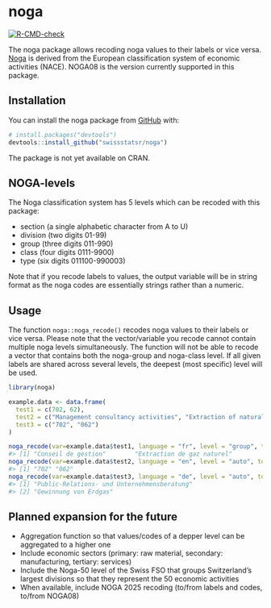 
<!-- README.md is generated from README.Rmd. Please edit that file -->

# noga

<!-- badges: start -->

[![R-CMD-check](https://github.com/SwissStatsR/noga/actions/workflows/R-CMD-check.yaml/badge.svg)](https://github.com/SwissStatsR/noga/actions/workflows/R-CMD-check.yaml)
<!-- badges: end -->

The noga package allows recoding noga values to their labels or vice
versa.
[Noga](https://www.bfs.admin.ch/bfs/en/home/statistics/industry-services/nomenclatures/noga.html)
is derived from the European classification system of economic
activities (NACE). NOGA08 is the version currently supported in this
package.

## Installation

You can install the noga package from [GitHub](https://github.com/)
with:

``` r
# install.packages("devtools")
devtools::install_github("swissstatsr/noga")
```

The package is not yet available on CRAN.

## NOGA-levels

The Noga classification system has 5 levels which can be recoded with
this package:

- section (a single alphabetic character from A to U)
- division (two digits 01-99)
- group (three digits 011-990)
- class (four digits 0111-9900)
- type (six digits 011100-990003)

Note that if you recode labels to values, the output variable will be in
string format as the noga codes are essentially strings rather than a
numeric.

## Usage

The function `noga::noga_recode()` recodes noga values to their labels
or vice versa. Please note that the vector/variable you recode cannot
contain multiple noga levels simultaneously. The function will not be
able to recode a vector that contains both the noga-group and noga-class
level. If all given labels are shared across several levels, the deepest
(most specific) level will be used.

``` r
library(noga)

example.data <- data.frame(
  test1 = c(702, 62),
  test2 = c("Management consultancy activities", "Extraction of natural gas"),
  test3 = c("702", "062")
)

noga_recode(var=example.data$test1, language = "fr", level = "group", to = "auto")
#> [1] "Conseil de gestion"        "Extraction de gaz naturel"
noga_recode(var=example.data$test2, language = "en", level = "auto", to = "values")
#> [1] "702" "062"
noga_recode(var=example.data$test3, language = "de", level = "auto", to = "auto")
#> [1] "Public-Relations- und Unternehmensberatung"
#> [2] "Gewinnung von Erdgas"
```

## Planned expansion for the future

- Aggregation function so that values/codes of a depper level can be
  aggregated to a higher one
- Include economic sectors (primary: raw material, secondary:
  manufacturing, tertiary: services)
- Include the Noga-50 level of the Swiss FSO that groups Switzerland’s
  largest divisions so that they represent the 50 economic activities
- When available, include NOGA 2025 recoding (to/from labels and codes,
  to/from NOGA08)
